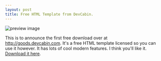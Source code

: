 ```yaml
---
layout: post
title: Free HTML Template from DevCabin.
---
```


![preview image](http://goods.devcabin.com/snapdragon-preview-2.jpg "Preview image 1")


This is to announce the first free download over at http://goods.devcabin.com. It's a free HTML template licensed so you can use it however. It has lots of cool modern features. I think you'll like it. 
[Download it here](http://goods.devcabin.com).

